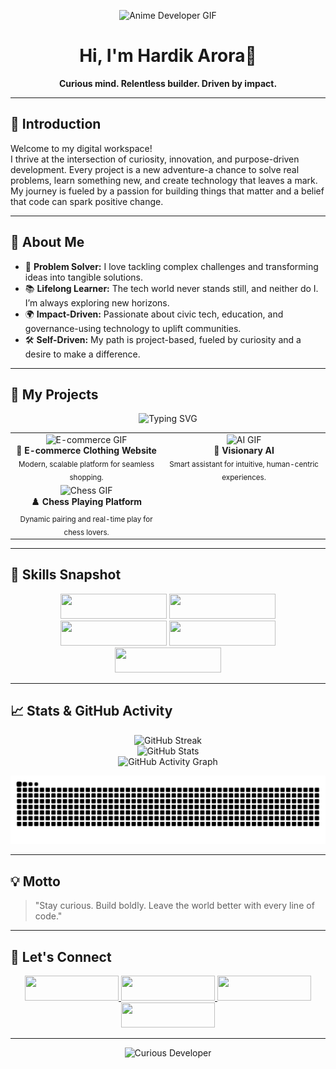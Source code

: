 <!-- Animated Banner -->
<p align="center">
  <img src="https://media.giphy.com/media/RbDKaczqWovIugyJmW/giphy.gif" width="340" alt="Anime Developer GIF" />
</p>

<h1 align="center">Hi, I'm Hardik Arora👋</h1>
<p align="center">
  <b>Curious mind. Relentless builder. Driven by impact.</b>
</p>

---

## 🚀 Introduction

Welcome to my digital workspace!  
I thrive at the intersection of curiosity, innovation, and purpose-driven development. Every project is a new adventure-a chance to solve real problems, learn something new, and create technology that leaves a mark. My journey is fueled by a passion for building things that matter and a belief that code can spark positive change.

---

## 👤 About Me

- 🧩 **Problem Solver:** I love tackling complex challenges and transforming ideas into tangible solutions.
- 📚 **Lifelong Learner:** The tech world never stands still, and neither do I. I’m always exploring new horizons.
- 🌍 **Impact-Driven:** Passionate about civic tech, education, and governance-using technology to uplift communities.
- 🛠️ **Self-Driven:** My path is project-based, fueled by curiosity and a desire to make a difference.

---

## 🌟 My Projects
<p align="center">
  <img src="https://readme-typing-svg.demolab.com/?lines=Building+for+impact...;Solving+real+world+problems...;Always+learning+and+growing!" alt="Typing SVG" />
</p>

<table>
  <tr>
    <td align="center">
      <img src="https://media.giphy.com/media/ZVik7pBtu9dNS/giphy.gif" width="100" alt="E-commerce GIF" /><br>
      <b>🛒 E-commerce Clothing Website</b><br>
      <sub>Modern, scalable platform for seamless shopping.</sub>
    </td>
    <td align="center">
      <img src="https://media.giphy.com/media/dWesBcTLavkZuG35MI/giphy.gif" width="100" alt="AI GIF" /><br>
      <b>🤖 Visionary AI</b><br>
      <sub>Smart assistant for intuitive, human-centric experiences.</sub>
    </td>
  </tr>
  <tr>
    <td align="center">
      <img src="https://media.giphy.com/media/SWoSkN6DxTszqIKEqv/giphy.gif" width="100" alt="Chess GIF" /><br>
      <b>♟️ Chess Playing Platform</b><br>
      <sub>Dynamic pairing and real-time play for chess lovers.</sub>
    </td>
  </tr>
</table>



---

## 🧭 Skills Snapshot

<div align="center">
  <img src="https://img.shields.io/badge/Frontend-%F0%9F%92%BB-blue?style=for-the-badge&logo=html5&logoColor=white" style="width: 170px; height: 40px;" />
  <img src="https://img.shields.io/badge/Backend-%F0%9F%94%A5-green?style=for-the-badge&logo=node.js&logoColor=white" style="width: 170px; height: 40px;" />
  <img src="https://img.shields.io/badge/Database-%F0%9F%93%81-orange?style=for-the-badge&logo=mongodb&logoColor=white" style="width: 170px; height: 40px;" />
  <img src="https://img.shields.io/badge/Problem%20Solving-%F0%9F%A7%AA-purple?style=for-the-badge&logo=leetcode&logoColor=white" style="width: 170px; height: 40px;" />
  <img src="https://img.shields.io/badge/Soft%20Skills-%F0%9F%92%AA-yellow?style=for-the-badge&logo=googlechat&logoColor=white" style="width: 170px; height: 40px;" />
</div>


---

## 📈 Stats & GitHub Activity

<p align="center">
  <!-- Streak Stats -->
  <img src="https://github-readme-streak-stats.herokuapp.com/?user=HardikArora0843&theme=github-dark-blue&hide_border=true" alt="GitHub Streak" />
  <br>
  <!-- General Stats -->
  <img src="https://github-readme-stats.vercel.app/api?username=HardikArora0843&show_icons=true&theme=github_dark&hide_border=true" alt="GitHub Stats" />
  <br>
  <!-- Activity Graph -->
  <img src="https://github-readme-activity-graph.vercel.app/graph?username=HardikArora0843&theme=github-compact" alt="GitHub Activity Graph" />
</p>

<!-- Contribution Snake Animation -->
<p align="center">
  <img src="https://github.com/HardikArora0843/HardikArora0843/blob/output/github-contribution-grid-snake.svg" alt="Contribution Snake Animation" />
</p>

---

## 💡 Motto

> "Stay curious. Build boldly. Leave the world better with every line of code."

---

## 🤝 Let's Connect

<div align="center"> 
  <a href="mailto:hardikaroraj@gmail.com" target="_blank">
    <img src="https://img.shields.io/badge/Email-Contact-red?style=for-the-badge&logo=gmail&logoColor=white" style="width: 150px; height: 40px;">
  </a>
  <a href="https://www.linkedin.com/in/hardikarorah" target="_blank">
    <img src="https://img.shields.io/badge/LinkedIn-0077B5?style=for-the-badge&logo=linkedin&logoColor=white" style="width: 150px; height: 40px;">
  </a>
  <a href="https://leetcode.com/u/Hardikarora0843" target="_blank">
    <img src="https://img.shields.io/badge/LeetCode-FFA116?style=for-the-badge&logo=leetcode&logoColor=white" style="width: 150px; height: 40px;">
  </a>
  <a href="https://www.hackerrank.com/profile/hardikaroraj" target="_blank">
    <img src="https://img.shields.io/badge/HackerRank-2EC866?style=for-the-badge&logo=hackerrank&logoColor=white" style="width: 150px; height: 40px;">
  </a>
</div>


---

<p align="center">
  <img src="https://media.giphy.com/media/M9gbBd9nbDrOTu1Mqx/giphy.gif" width="180" alt="Curious Developer" />
</p>
